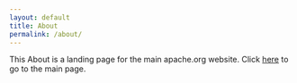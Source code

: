 ```yaml
---
layout: default
title: About
permalink: /about/
---
```


<html>
<head>
<meta http-equiv="refresh" content="2;url=https://miemiekurisu.github.io" />
<title>goto MainPage</title>
</head>
<body>
This About is a landing page for the main apache.org website. Click <a href="https://miemiekurisu.github.io">here</a> to go to the main page.
</body>
</html>